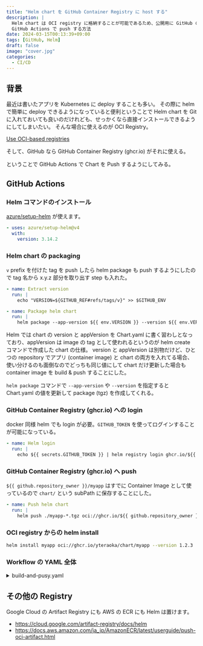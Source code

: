```yaml
---
title: "Helm chart を GitHub Container Registry に host する"
description: |
  Helm chart は OCI registry に格納することが可能であるため、公開用に GitHub の Container Registry を使い、
  GitHub Actions で push する方法
date: 2024-03-15T00:13:39+09:00
tags: [GitHub, Helm]
draft: false
image: "cover.jpg"
categories:
  - CI/CD
---
```


## 背景

最近は書いたアプリを Kubernetes に deploy することも多い。
その際に helm で簡単に deploy できるようになっていると便利ということで Helm chart を Git に入れておいても良いのだけれども、せっかくなら直接インストールできるようにしてしまいたい。
そんな場合に使えるのが OCI Registry。

[Use OCI-based registries](https://helm.sh/docs/topics/registries/)

そして、GitHub なら GitHub Container Registry (ghcr.io) がそれに使える。

ということで GitHub Actions で Chart を Push するようにしてみる。

## GitHub Actions

### Helm コマンドのインストール

[azure/setup-helm](https://github.com/Azure/setup-helm) が使えます。

```yaml
- uses: azure/setup-helm@v4
  with:
    version: 3.14.2
```

### Helm chart の packaging

`v` prefix を付けた tag を push したら helm package も push するようにしたので tag 名から x.y.z 部分を取り出す step も入れた。


```yaml
- name: Extract version
  run: |
    echo "VERSION=${GITHUB_REF#refs/tags/v}" >> $GITHUB_ENV

- name: Package helm chart
  run: |
    helm package --app-version ${{ env.VERSION }} --version ${{ env.VERSION }} chart/myapp
```

Helm では chart の version と appVersion を Chart.yaml に書く習わしとなっており、appVersion は image の tag として使われるというのが helm create コマンドで作成した chart の仕様。
version と appVersion は別物だけど、ひとつの repository でアプリ (container image) と chart の両方を入れてる場合、使い分けるのも面倒なのでどっちも同じ値にして chart だけ更新した場合も container image を build & push することにした。

`helm package` コマンドで `--app-version` や `--version` を指定すると Chart.yaml の値を更新して package (tgz) を作成してくれる。

### GitHub Container Registry (ghcr.io) への login

docker 同様 helm でも login が必要。`GITHUB_TOKEN` を使ってログインすることが可能になっている。

```yaml
- name: Helm login
  run: |
    echo ${{ secrets.GITHUB_TOKEN }} | helm registry login ghcr.io/${{ github.repository_owner }} --username ${{ github.repository_owner }} --password-stdin
```

### GitHub Container Registry (ghcr.io) へ push

`${{ github.repository_owner }}/myapp` はすでに Container Image として使っているので `chart/` という subPath に保存することにした。

```yaml
- name: Push helm chart
  run: |
    helm push ./myapp-*.tgz oci://ghcr.io/${{ github.repository_owner }}/chart
```

### OCI registry からの helm install

```bash
helm install myapp oci://ghcr.io/yteraoka/chart/myapp --version 1.2.3
```

### Workflow の YAML 全体

<details>
<summary>build-and-pusy.yaml</summary>

```yaml
name: Build and Push Container Image, Helm chart

on:
  push:
    tags:
      - 'v*'

jobs:
  build-and-push:
    name: Build and Push Container Image
    runs-on: ubuntu-latest
    steps:
      - uses: actions/checkout@v4

      - name: Docker meta for GHCR
        id: meta
        uses: docker/metadata-action@v5
        with:
          images: |
            ghcr.io/yteraoka/myapp
            docker.io/yteraoka/myapp
          tags: |
            type=semver,pattern={{version}}
            type=semver,pattern={{major}}.{{minor}}
            type=sha

      - name: Login to GitHub Container Registry
        uses: docker/login-action@v3
        with:
          registry: ghcr.io
          username: ${{ github.actor }}
          password: ${{ secrets.GITHUB_TOKEN }}

      - name: Login to Docker Hub
        uses: docker/login-action@v3
        with:
          username: ${{ secrets.DOCKER_HUB_USERNAME }}
          password: ${{ secrets.DOCKER_HUB_TOKEN }}

      - name: Set up QEMU
        uses: docker/setup-qemu-action@v3

      - name: Set up Docker Buildx
        uses: docker/setup-buildx-action@v3

      - name: Build and push to GHCR and DockerHub
        uses: docker/build-push-action@v5
        with:
          context: .
          file: ./Dockerfile
          platforms: linux/amd64
          push: true
          tags: ${{ steps.meta.outputs.tags }}

      - name: Extract version
        run: |
          echo "VERSION=${GITHUB_REF#refs/tags/v}" >> $GITHUB_ENV

      - name: Install helm
        uses: azure/setup-helm@v4
        with:
          version: 3.14.2

      - name: Package helm chart
        run: |
          helm package --app-version ${{ env.VERSION }} --version ${{ env.VERSION }} chart/myapp

      - name: Helm login
        run: |
          echo ${{ secrets.GITHUB_TOKEN }} | helm registry login ghcr.io/${{ github.repository_owner }} --username ${{ github.repository_owner }} --password-stdin

      - name: Push helm chart
        run: |
          helm push ./myapp-*.tgz oci://ghcr.io/${{ github.repository_owner }}/chart
```

</details>

## その他の Registry

Google Cloud の Artifact Registry にも AWS の ECR にも Helm は置けます。

- https://cloud.google.com/artifact-registry/docs/helm
- https://docs.aws.amazon.com/ja_jp/AmazonECR/latest/userguide/push-oci-artifact.html
